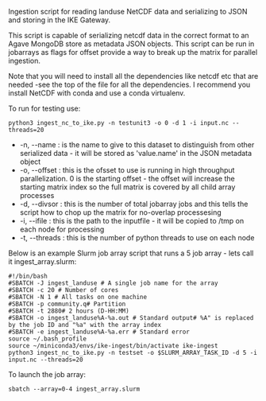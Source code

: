 Ingestion script for reading landuse NetCDF data and serializing to JSON and storing in the IKE Gateway.

This script is capable of serializing netcdf data in the correct format to an Agave MongoDB store as metadata JSON objects. This script can be run in jobarrays as flags for offset provide a way to break up the matrix for parallel ingestion.

Note that you will need to install all the dependencies like netcdf etc that are needed -see the top of the file for all the dependencies.  I recommend you install NetCDF with conda and use a conda virtualenv.


To run for testing use:
```
python3 ingest_nc_to_ike.py -n testunit3 -o 0 -d 1 -i input.nc --threads=20
```
* -n, --name : is the name to give to this dataset to distinguish from other serialized data - it will be stored as 'value.name' in the JSON metadata object
* -o, --offset : this is the ofsset to use is running in high throughput parallelization.  0 is the starting offset - the offset will increase the starting matrix index so the full matrix is covered by all child array processes
* -d, --divsor : this is the number of total jobarray jobs and this tells the script how to chop up the matrix for no-overlap processesing
* -i, --ifile : this is the path to the inputfile - it will be copied to /tmp on each node for processing 
* -t, --threads : this is the number of python threads to use on each node

Below is an example Slurm job array script that runs a 5 job array - lets call it ingest_array.slurm:
```
#!/bin/bash
#SBATCH -J ingest_landuse # A single job name for the array
#SBATCH -c 20 # Number of cores
#SBATCH -N 1 # All tasks on one machine
#SBATCH -p community.q# Partition
#SBATCH -t 2880# 2 hours (D-HH:MM)
#SBATCH -o ingest_landuse%A-%a.out # Standard output# %A" is replaced by the job ID and "%a" with the array index
#SBATCH -e ingest_landuse%A-%a.err # Standard error
source ~/.bash_profile
source ~/miniconda3/envs/ike-ingest/bin/activate ike-ingest
python3 ingest_nc_to_ike.py -n testset -o $SLURM_ARRAY_TASK_ID -d 5 -i input.nc --threads=20
```

To launch the job array:
```
sbatch --array=0-4 ingest_array.slurm 
```

